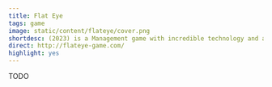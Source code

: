 ```yaml
---
title: Flat Eye
tags: game
image: static/content/flateye/cover.png
shortdesc: (2023) is a Management game with incredible technology and a surprisingly deep story. By Monkey Moon & Raw Fury.
direct: http://flateye-game.com/
highlight: yes
---
```


TODO
